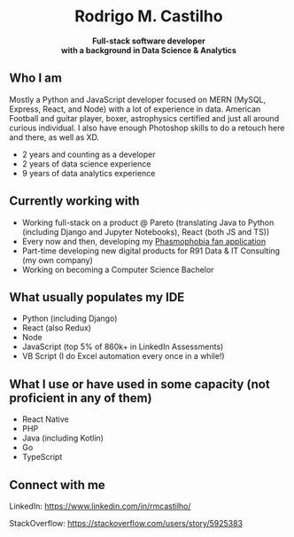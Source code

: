 # <center>Rodrigo M. Castilho</center>
<center><b><span style="fontsize: 4em">Full-stack software developer</span></center>
<center>with a background in Data Science & Analytics</center></b>

## Who I am
Mostly a Python and JavaScript developer focused on MERN (MySQL, Express, React, and Node) with a lot of experience in data. American Football and guitar player, boxer, astrophysics certified and just all around curious individual. I also have enough Photoshop skills to do a retouch here and there, as well as XD.
  - 2 years and counting as a developer
  - 2 years of data science experience
  - 9 years of data analytics experience

## Currently working with
- Working full-stack on a product @ Pareto (translating Java to Python (including Django and Jupyter Notebooks), React (both JS and TS))
- Every now and then, developing my [Phasmophobia fan application](http://phasmophobia-app.com/)
- Part-time developing new digital products for R91 Data & IT Consulting (my own company)
- Working on becoming a Computer Science Bachelor

## What usually populates my IDE
- Python (including Django)
- React (also Redux)
- Node
- JavaScript (top 5% of 860k+ in LinkedIn Assessments)
- VB Script (I do Excel automation every once in a while!)

## What I use or have used in some capacity (not proficient in any of them)
- React Native
- PHP
- Java (including Kotlin)
- Go
- TypeScript

## Connect with me
LinkedIn: https://www.linkedin.com/in/rmcastilho/

StackOverflow: https://stackoverflow.com/users/story/5925383
